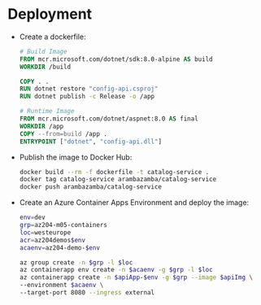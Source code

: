 # Deployment

- Create a dockerfile:

    ```dockerfile
    # Build Image
    FROM mcr.microsoft.com/dotnet/sdk:8.0-alpine AS build
    WORKDIR /build

    COPY . .
    RUN dotnet restore "config-api.csproj"
    RUN dotnet publish -c Release -o /app

    # Runtime Image
    FROM mcr.microsoft.com/dotnet/aspnet:8.0 AS final
    WORKDIR /app
    COPY --from=build /app .
    ENTRYPOINT ["dotnet", "config-api.dll"]
    ```

- Publish the image to Docker Hub:

    ```bash
    docker build --rm -f dockerfile -t catalog-service .
    docker tag catalog-service arambazamba/catalog-service
    docker push arambazamba/catalog-service
    ```

- Create an Azure Container Apps Environment and deploy the image:

    ```bash
    env=dev
    grp=az204-m05-containers
    loc=westeurope
    acr=az204demos$env
    acaenv=az204-demo-$env

    az group create -n $grp -l $loc
    az containerapp env create -n $acaenv -g $grp -l $loc
    az containerapp create -n $apiApp-$env -g $grp --image $apiImg \
    --environment $acaenv \
    --target-port 8080 --ingress external 
    ```        